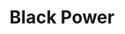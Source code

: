---
pid: NS65
title: Black Power
location_transcription: City Hall
zipcode: '19134'
outside_phl: 
neighborhood: Port Richmond
age: '17'
age_range: 13-19
instagram: 
image_file_name: NS_65.jpg
proposal_transcription: I think that we should have a statue for Black people to member
  history are
topic: 
topic_summary: 
type: 
keywords_other: 
credit: Novon Simmons
image_labels: 
twitter: 
facebook: 
permalink: "/monuments/ns65/"
layout: item-page
---